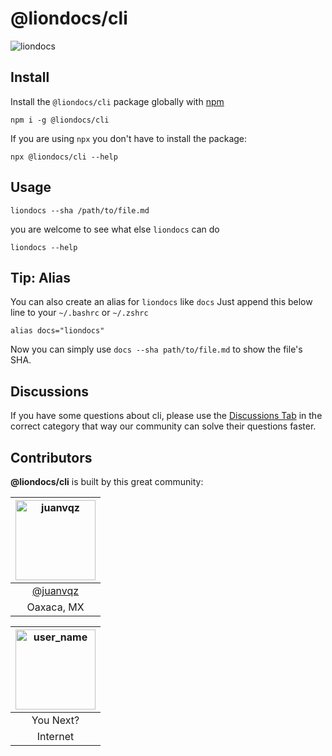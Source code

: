 # @liondocs/cli

![liondocs](https://user-images.githubusercontent.com/7331511/184377031-615b4ced-942a-4397-b35b-d9e9c53ecb8c.gif)

## Install

Install the `@liondocs/cli` package globally with [npm](https://npmjs.com)

```
npm i -g @liondocs/cli
```

If you are using `npx` you don't have to install the package:

```
npx @liondocs/cli --help
```

## Usage

```
liondocs --sha /path/to/file.md
```

you are welcome to see what else `liondocs` can do
```
liondocs --help
```

## Tip: Alias

You can also create an alias for `liondocs` like `docs`
Just append this below line to your `~/.bashrc` or `~/.zshrc`

```
alias docs="liondocs"
```

Now you can simply use `docs --sha path/to/file.md` to show the file's SHA.

## Discussions

If you have some questions about cli,
please use the [Discussions Tab](https://github.com/liondocs/cli/discussions)
in the correct category that way our community can solve their questions faster.

## Contributors

**@liondocs/cli** is built by this great community:

| <img src="https://avatars.githubusercontent.com/juanvqz?s=256" alt="juanvqz" width="128" /> |
| :-----------------------------------------------------------------------------------------: |
|                      <a href="https://github.com/juanvqz">@juanvqz</a>                      |
|                                         Oaxaca, MX                                          |

| <img src="https://www.gravatar.com/avatar/00000000000000000000000000000000?d=identicon&s=128&" alt="user_name" width="128" /> |
| :------------------------------------------------------------------------------------------------------------------: |
|                                                      You Next?                                                       |
|                                                       Internet                                                       |

